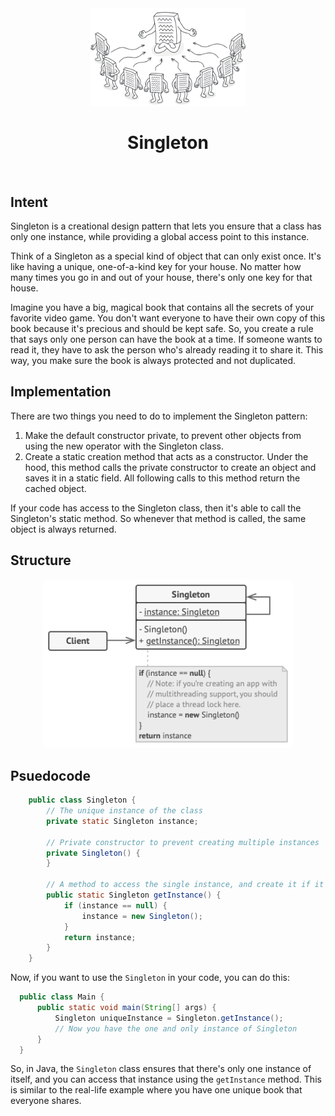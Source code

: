 <div align="center" id="top">
  <a href="">
    <img src="../assets/imgs/bgs/singleton.png" alt="Logo" width="250px">
  </a>

  <h1 align="center">Singleton</h1>
</div>

<br />

## Intent
Singleton is a creational design pattern that lets you ensure that a class has only one instance, while providing a global access point to this instance.

Think of a Singleton as a special kind of object that can only exist once. It's like having a unique, one-of-a-kind key for your house. No matter how many times you go in and out of your house, there's only one key for that house.

Imagine you have a big, magical book that contains all the secrets of your favorite video game. You don't want everyone to have their own copy of this book because it's precious and should be kept safe. So, you create a rule that says only one person can have the book at a time. If someone wants to read it, they have to ask the person who's already reading it to share it. This way, you make sure the book is always protected and not duplicated.

## Implementation
There are two things you need to do to implement the Singleton pattern:

1. Make the default constructor private, to prevent other objects from using the new operator with the Singleton class.
2. Create a static creation method that acts as a constructor. Under the hood, this method calls the private constructor to create an object and saves it in a static field. All following calls to this method return the cached object.

If your code has access to the Singleton class, then it's able to call the Singleton's static method. So whenever that method is called, the same object is always returned.

## Structure

<p align="center">
    <img src="../assets/imgs/structures/singleton.png" alt="Singleton Structure" width="400px">
</p>

## Psuedocode

```java
    public class Singleton {
        // The unique instance of the class
        private static Singleton instance;
    
        // Private constructor to prevent creating multiple instances
        private Singleton() {
        }
    
        // A method to access the single instance, and create it if it doesn't exist
        public static Singleton getInstance() {
            if (instance == null) {
                instance = new Singleton();
            }
            return instance;
        }
    }
```

Now, if you want to use the `Singleton` in your code, you can do this:

```java
  public class Main {
      public static void main(String[] args) {
          Singleton uniqueInstance = Singleton.getInstance();
          // Now you have the one and only instance of Singleton
      }
  }
```

So, in Java, the `Singleton` class ensures that there's only one instance of itself, and you can access that instance using the `getInstance` method. This is similar to the real-life example where you have one unique book that everyone shares.